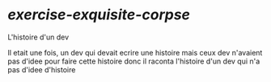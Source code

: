 # _exercise-exquisite-corpse_
 
 L'histoire d'un dev

Il etait une fois, un dev qui devait ecrire une histoire
mais ceux dev n'avaient pas d'idee pour faire cette histoire
donc il raconta l'histoire d'un dev qui n'a pas d'idee d'histoire